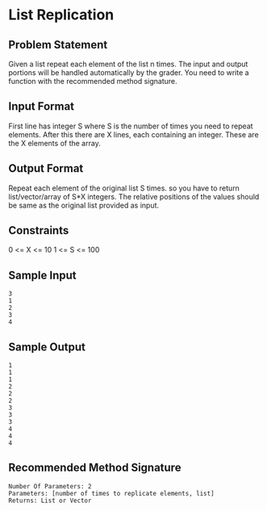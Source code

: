 # List Replication

## Problem Statement

Given a list repeat each element of the list n times. The input and output
portions will be handled automatically by the grader. You need to write a
function with the recommended method signature.

## Input Format

First line has integer S where S is the number of times you need to repeat
elements. After this there are X lines, each containing an integer. These are
the X elements of the array.

## Output Format

Repeat each element of the original list S times. so you have to return
list/vector/array of S\*X integers. The relative positions of the values
should be same as the original list provided as input.

## Constraints

0 <= X <= 10
1 <= S <= 100

## Sample Input

    3
    1
    2
    3
    4

## Sample Output

    1
    1
    1
    2
    2
    2
    3
    3
    3
    4
    4
    4

## Recommended Method Signature

    Number Of Parameters: 2
    Parameters: [number of times to replicate elements, list]
    Returns: List or Vector

<!--
vim:ft=markdown:
-->
